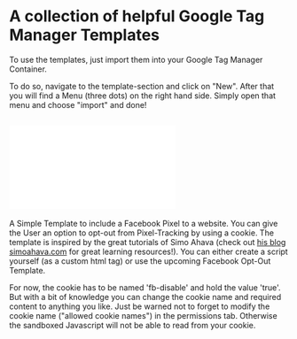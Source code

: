 # A collection of helpful Google Tag Manager Templates

To use the templates, just import them into your Google Tag Manager Container.

To do so, navigate to the template-section and click on "New".
After that you will find a Menu (three dots) on the right hand side. Simply open that menu and choose "import" and done!

## ![Facebook Pixel](facebook_pixel.tpl)
A Simple Template to include a Facebook Pixel to a website. You can give the User an option to opt-out from Pixel-Tracking by using a cookie. The template is inspired by the great tutorials of Simo Ahava (check out <a href="https://simoahava.com">his blog simoahava.com</a> for great learning resources!).
You can either create a script yourself (as a custom html tag) or use the upcoming Facebook Opt-Out Template.

For now, the cookie has to be named 'fb-disable' and hold the value 'true'. But with a bit of knowledge you can change the cookie name and required content to anything you like. Just be warned not to forget to modify the cookie name ("allowed cookie names") in the permissions tab. Otherwise the sandboxed Javascript will not be able to read from your cookie.
